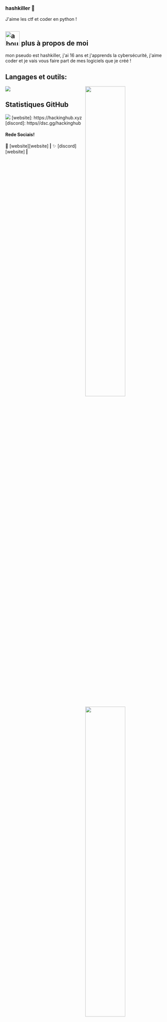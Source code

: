 ### hashkiller 👋

J'aime les ctf et coder en python !

## <img width="45" alt="about" src="https://raw.github.com/elizarov/elizarov/master/about.png"> plus à propos de moi

mon pseudo est hashkiller, j'ai 16 ans et j'apprends la cybersécurité, j'aime coder et je vais vous faire part de mes logiciels que je créé !

## **Langages et outils:**  

<img src="https://visitor-badge.glitch.me/badge?page_id=hashkiller.hashkiller&left_text=Visitors&right_color=purple">

<img width="50%" align="right" src="https://github-readme-stats.vercel.app/api?username=hashkiller&count_private=true&include_all_commits=true&show_icons=true&theme=midnight-purple&icon_color=fff&hide_border=true">
<img width="50%" height="1px" align="right" src="https://i.imgur.com/DkKayja.png">
<img width="50%" align="right" src="https://github-readme-stats.vercel.app/api/top-langs?username=hashkiller&theme=midnight-purple&layout=compact&hide_border=true&langs_count=25">
<img width="50%" height="1px" align="right" src="https://i.imgur.com/DkKayja.png">
<img width="50%" align="right" src="https://github-readme-streak-stats.herokuapp.com?user=hashkiller&theme=midnight-purple&hide_border=true">
<img width="50%" height="1px" align="right" src="https://i.imgur.com/DkKayja.png">
<img width="50%" align="right" src="https://github-readme-activity-graph.cyclic.app/graph?username=hashkiller&bg_color=000000&color=5e2b99&line=5e2b99&point=ffffff&area=true&hide_border=true">

## **Statistiques GitHub**

<img src="https://visitor-badge.glitch.me/badge?page_id=hashkiller.hashkiller&left_text=Visitors&right_color=purple">

<img width="50%" align="right" src="https://github-readme-stats.vercel.app/api?username=hashkiller&count_private=true&include_all_commits=true&show_icons=true&theme=midnight-purple&icon_color=fff&hide_border=true">
<img width="50%" height="1px" align="right" src="https://i.imgur.com/DkKayja.png">
<img width="50%" align="right" src="https://github-readme-stats.vercel.app/api/top-langs?username=hashkiller&theme=midnight-purple&layout=compact&hide_border=true&langs_count=25">
<img width="50%" height="1px" align="right" src="https://i.imgur.com/DkKayja.png">
<img width="50%" align="right" src="https://github-readme-streak-stats.herokuapp.com?user=hashkiller&theme=midnight-purple&hide_border=true">
<img width="50%" height="1px" align="right" src="https://i.imgur.com/DkKayja.png">
<img width="50%" align="right" src="https://github-readme-activity-graph.cyclic.app/graph?username=hashkiller&bg_color=000000&color=5e2b99&line=5e2b99&point=ffffff&area=true&hide_border=true">
[website]: https://hackinghub.xyz
[discord]: https//dsc.gg/hackinghub
<br>

#### Rede Sociais!

🏡 [website][website] **|** 
✨ [discord][website] **|**
